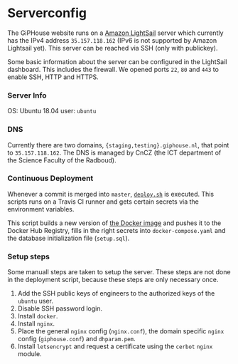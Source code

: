 # Serverconfig

The GiPHouse website runs on a [Amazon LightSail](https://aws.amazon.com/lightsail/) server which currently has the IPv4 address `35.157.118.162` (IPv6 is not supported by Amazon Lightsail yet). This server can be reached via SSH (only with publickey).

Some basic information about the server can be configured in the LightSail dashboard. This includes the firewall. 
We opened ports `22`, `80` and `443` to enable SSH, HTTP and HTTPS.

### Server Info
OS: Ubuntu 18.04
user: `ubuntu`

### DNS
Currently there are two domains, `{staging,testing}.giphouse.nl`, that point to `35.157.118.162`.
The DNS is managed by CnCZ (the ICT department of the Science Faculty of the Radboud).

### Continuous Deployment
Whenever a commit is merged into `master`, [`deploy.sh`](https://github.com/GipHouse/GiPHouse-Spring-2019/blob/master/resources/deploy.sh) is executed. This scripts runs on a Travis CI runner and gets certain secrets via the environment variables.

This script builds a new version of [the Docker image](https://hub.docker.com/r/giphouse/giphousewebsite) and pushes it to the Docker Hub Registry, fills in the right secrets into `docker-compose.yaml` and the database initialization file (`setup.sql`). 

### Setup steps
Some manuall steps are taken to setup the server. These steps are not done in the deployment script, because these steps are only necessary once.

1. Add the SSH public keys of engineers to the authorized keys of the `ubuntu` user. 
2. Disable SSH password login.
3. Install `docker`.
4. Install `nginx`.
5. Place the general `nginx` config (`nginx.conf`), the domain specific `nginx` config (`giphouse.conf`) and `dhparam.pem`.
6. Install `letsencrypt` and request a certificate using the `cerbot` `nginx` module.
